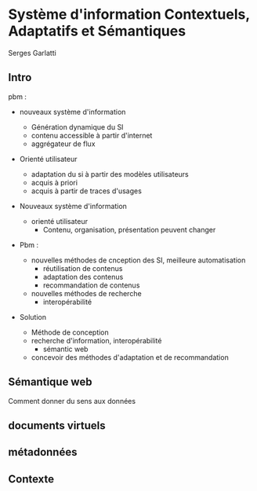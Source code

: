 # Système d'information Contextuels, Adaptatifs et Sémantiques

Serges Garlatti

## Intro

pbm : 

* nouveaux système d'information
  * Génération dynamique du SI
  * contenu accessible à partir d'internet
  * aggrégateur de flux
* Orienté utilisateur
  * adaptation du si à partir des modèles utilisateurs
  * acquis à priori
  * acquis à partir de traces d'usages

* Nouveaux système d'information
  * orienté utilisateur
    * Contenu, organisation, présentation peuvent changer

* Pbm :
  * nouvelles méthodes de cnception des SI, meilleure automatisation
    * réutilisation de contenus
    * adaptation des contenus
    * recommandation de contenus
  * nouvelles méthodes de recherche
    * interopérabilité
* Solution
  * Méthode de conception
  * recherche d'information, interopérabilité
    * sémantic web
  * concevoir des méthodes d'adaptation et de recommandation 

## Sémantique web

Comment donner du sens aux données

## documents virtuels

## métadonnées

## Contexte

